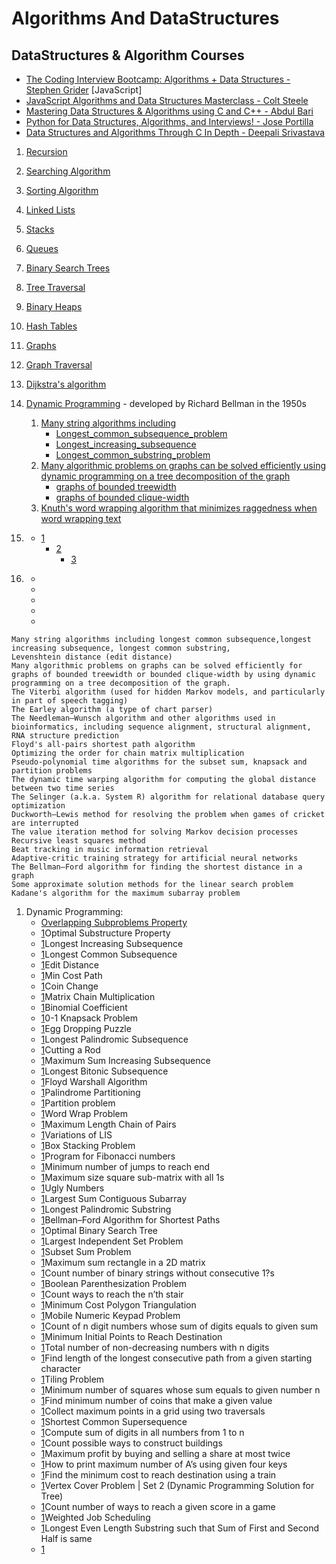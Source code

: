 # Algorithms And DataStructures

## DataStructures & Algorithm Courses
- [The Coding Interview Bootcamp: Algorithms + Data Structures - Stephen Grider](https://www.udemy.com/course/coding-interview-bootcamp-algorithms-and-data-structure/) [JavaScript]
- [JavaScript Algorithms and Data Structures Masterclass - Colt Steele](https://www.udemy.com/course/js-algorithms-and-data-structures-masterclass/)
- [Mastering Data Structures & Algorithms using C and C++ - Abdul Bari](https://www.udemy.com/course/datastructurescncpp/) 
- [Python for Data Structures, Algorithms, and Interviews! - Jose Portilla](https://www.udemy.com/course/python-for-data-structures-algorithms-and-interviews/)
- [Data Structures and Algorithms Through C In Depth - Deepali Srivastava](https://www.udemy.com/course/data-structures-and-algorithms-in-c/)


1. [Recursion](https://en.wikipedia.org/wiki/Recursion)
1. [Searching Algorithm](https://en.wikipedia.org/wiki/Search_algorithm)
1. [Sorting Algorithm](https://en.wikipedia.org/wiki/Sorting_algorithm)
1. [Linked Lists](https://en.wikipedia.org/wiki/Linked_list)
1. [Stacks](https://en.wikipedia.org/wiki/Stack_(abstract_data_type))
1. [Queues](https://en.wikipedia.org/wiki/Queue_(abstract_data_type))
1. [Binary Search Trees](https://en.wikipedia.org/wiki/Binary_search_tree)
1. [Tree Traversal](https://en.wikipedia.org/wiki/Tree_traversal)
1. [Binary Heaps](https://en.wikipedia.org/wiki/Binary_heap)
1. [Hash Tables](https://en.wikipedia.org/wiki/Hash_table)
1. [Graphs](https://en.wikipedia.org/wiki/Graph_(abstract_data_type))
1. [Graph Traversal](https://en.wikipedia.org/wiki/Graph_traversal)
1. [Dijkstra's algorithm](https://en.wikipedia.org/wiki/Dijkstra%27s_algorithm)


1. [Dynamic Programming](https://en.wikipedia.org/wiki/Dynamic_programming) -  developed by Richard Bellman in the 1950s
   1. [Many string algorithms including]()
      - [Longest_common_subsequence_problem](https://en.wikipedia.org/wiki/Longest_common_subsequence_problem)
      - [Longest_increasing_subsequence](https://en.wikipedia.org/wiki/Longest_increasing_subsequence)
      - [Longest_common_substring_problem](https://en.wikipedia.org/wiki/Longest_common_substring_problem)
   1. [Many algorithmic problems on graphs can be solved efficiently using dynamic programming on a tree decomposition of the graph](https://en.wikipedia.org/wiki/Tree_decomposition)
      - [graphs of bounded treewidth](https://en.wikipedia.org/wiki/Treewidth)
      - [graphs of bounded clique-width](https://en.wikipedia.org/wiki/Clique-width)
   1. [Knuth's word wrapping algorithm that minimizes raggedness when word wrapping text](https://en.wikipedia.org/wiki/Line_wrap_and_word_wrap)
      
1. []()      
   - [1]()
     - [2]()
       - [3]()              
1. []()

   
   
   - []()
   - []()
   - []()
   - []()
   - []()
```   
Many string algorithms including longest common subsequence,longest increasing subsequence, longest common substring, 
Levenshtein distance (edit distance)
Many algorithmic problems on graphs can be solved efficiently for graphs of bounded treewidth or bounded clique-width by using dynamic programming on a tree decomposition of the graph.
The Viterbi algorithm (used for hidden Markov models, and particularly in part of speech tagging)
The Earley algorithm (a type of chart parser)
The Needleman–Wunsch algorithm and other algorithms used in bioinformatics, including sequence alignment, structural alignment, RNA structure prediction
Floyd's all-pairs shortest path algorithm
Optimizing the order for chain matrix multiplication
Pseudo-polynomial time algorithms for the subset sum, knapsack and partition problems
The dynamic time warping algorithm for computing the global distance between two time series
The Selinger (a.k.a. System R) algorithm for relational database query optimization
Duckworth–Lewis method for resolving the problem when games of cricket are interrupted
The value iteration method for solving Markov decision processes
Recursive least squares method
Beat tracking in music information retrieval
Adaptive-critic training strategy for artificial neural networks
The Bellman–Ford algorithm for finding the shortest distance in a graph
Some approximate solution methods for the linear search problem
Kadane's algorithm for the maximum subarray problem
```

1. []() Dynamic Programming:
   - [Overlapping Subproblems Property](https://www.geeksforgeeks.org/dynamic-programming-set-1/)
   - [1]()Optimal Substructure Property
   - [1]()Longest Increasing Subsequence
   - [1]()Longest Common Subsequence
   - [1]()Edit Distance
   - [1]()Min Cost Path
   - [1]()Coin Change
   - [1]()Matrix Chain Multiplication
   - [1]()Binomial Coefficient
   - [1]()0-1 Knapsack Problem
   - [1]()Egg Dropping Puzzle
   - [1]()Longest Palindromic Subsequence
   - [1]()Cutting a Rod
   - [1]()Maximum Sum Increasing Subsequence
   - [1]()Longest Bitonic Subsequence
   - [1]()Floyd Warshall Algorithm
   - [1]()Palindrome Partitioning
   - [1]()Partition problem
   - [1]()Word Wrap Problem
   - [1]()Maximum Length Chain of Pairs
   - [1]()Variations of LIS
   - [1]()Box Stacking Problem
   - [1]()Program for Fibonacci numbers
   - [1]()Minimum number of jumps to reach end
   - [1]()Maximum size square sub-matrix with all 1s
   - [1]()Ugly Numbers
   - [1]()Largest Sum Contiguous Subarray
   - [1]()Longest Palindromic Substring
   - [1]()Bellman–Ford Algorithm for Shortest Paths
   - [1]()Optimal Binary Search Tree
   - [1]()Largest Independent Set Problem
   - [1]()Subset Sum Problem
   - [1]()Maximum sum rectangle in a 2D matrix
   - [1]()Count number of binary strings without consecutive 1?s
   - [1]()Boolean Parenthesization Problem
   - [1]()Count ways to reach the n’th stair
   - [1]()Minimum Cost Polygon Triangulation
   - [1]()Mobile Numeric Keypad Problem
   - [1]()Count of n digit numbers whose sum of digits equals to given sum
   - [1]()Minimum Initial Points to Reach Destination
   - [1]()Total number of non-decreasing numbers with n digits
   - [1]()Find length of the longest consecutive path from a given starting character
   - [1]()Tiling Problem
   - [1]()Minimum number of squares whose sum equals to given number n
   - [1]()Find minimum number of coins that make a given value
   - [1]()Collect maximum points in a grid using two traversals
   - [1]()Shortest Common Supersequence
   - [1]()Compute sum of digits in all numbers from 1 to n
   - [1]()Count possible ways to construct buildings
   - [1]()Maximum profit by buying and selling a share at most twice
   - [1]()How to print maximum number of A’s using given four keys
   - [1]()Find the minimum cost to reach destination using a train
   - [1]()Vertex Cover Problem | Set 2 (Dynamic Programming Solution for Tree)
   - [1]()Count number of ways to reach a given score in a game
   - [1]()Weighted Job Scheduling
   - [1]()Longest Even Length Substring such that Sum of First and Second Half is same
   - [1]()
